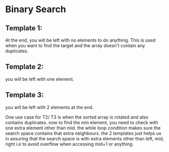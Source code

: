 # Binary Search
## Template 1:  
At the end, you will be left with no elements to do anything. This is used when you want to find the target and the array doesn't contain any duplicates.  
## Template 2:  
you will be left with one element.  
## Template 3:  
you will be left with 2 elements at the end.  

One use case for T2/ T3 is when the sorted array is rotated and also contains duplicates. now to find the min element, you need to check with one extra element other than mid. the while loop condition makes sure the search space contains that extra neighbours. the 2 templates just helps us in assuring that the search space is with extra elements other than left, mid, right i.e to avoid overflow when accessing mid+1 or anything.